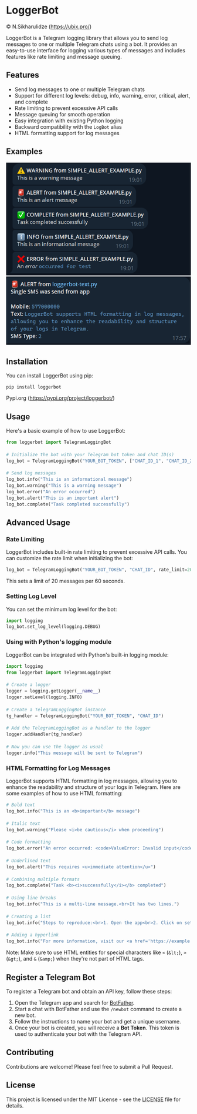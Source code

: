# LoggerBot

© N.Sikharulidze (https://ubix.pro/)

LoggerBot is a Telegram logging library that allows you to send log messages to one or multiple Telegram chats using a bot. It provides an easy-to-use interface for logging various types of messages and includes features like rate limiting and message queuing.

## Features

- Send log messages to one or multiple Telegram chats
- Support for different log levels: debug, info, warning, error, critical, alert, and complete
- Rate limiting to prevent excessive API calls
- Message queuing for smooth operation
- Easy integration with existing Python logging
- Backward compatibility with the `LogBot` alias
- HTML formatting support for log messages

## Examples

![Example 1](images/alertExample.png)
![Example 2](images/alertExample2.png)

## Installation

You can install LoggerBot using pip:

```
pip install loggerbot
```

Pypi.org (https://pypi.org/project/loggerbot/)

## Usage

Here's a basic example of how to use LoggerBot:

```python
from loggerbot import TelegramLoggingBot

# Initialize the bot with your Telegram bot token and chat ID(s)
log_bot = TelegramLoggingBot("YOUR_BOT_TOKEN", ["CHAT_ID_1", "CHAT_ID_2"])

# Send log messages
log_bot.info("This is an informational message")
log_bot.warning("This is a warning message")
log_bot.error("An error occurred")
log_bot.alert("This is an important alert")
log_bot.complete("Task completed successfully")
```

## Advanced Usage

### Rate Limiting

LoggerBot includes built-in rate limiting to prevent excessive API calls. You can customize the rate limit when initializing the bot:

```python
log_bot = TelegramLoggingBot("YOUR_BOT_TOKEN", "CHAT_ID", rate_limit=20, time_window=60)
```

This sets a limit of 20 messages per 60 seconds.

### Setting Log Level

You can set the minimum log level for the bot:

```python
import logging
log_bot.set_log_level(logging.DEBUG)
```

### Using with Python's logging module

LoggerBot can be integrated with Python's built-in logging module:

```python
import logging
from loggerbot import TelegramLoggingBot

# Create a logger
logger = logging.getLogger(__name__)
logger.setLevel(logging.INFO)

# Create a TelegramLoggingBot instance
tg_handler = TelegramLoggingBot("YOUR_BOT_TOKEN", "CHAT_ID")

# Add the TelegramLoggingBot as a handler to the logger
logger.addHandler(tg_handler)

# Now you can use the logger as usual
logger.info("This message will be sent to Telegram")
```

### HTML Formatting for Log Messages

LoggerBot supports HTML formatting in log messages, allowing you to enhance the readability and structure of your logs in Telegram. Here are some examples of how to use HTML formatting:

```python
# Bold text
log_bot.info("This is an <b>important</b> message")

# Italic text
log_bot.warning("Please <i>be cautious</i> when proceeding")

# Code formatting
log_bot.error("An error occurred: <code>ValueError: Invalid input</code>")

# Underlined text
log_bot.alert("This requires <u>immediate attention</u>")

# Combining multiple formats
log_bot.complete("Task <b><i>successfully</i></b> completed")

# Using line breaks
log_bot.info("This is a multi-line message.<br>It has two lines.")

# Creating a list
log_bot.info("Steps to reproduce:<br>1. Open the app<br>2. Click on settings<br>3. Select 'Advanced'")

# Adding a hyperlink
log_bot.info("For more information, visit our <a href='https://example.com'>documentation</a>")
```

Note: Make sure to use HTML entities for special characters like `<` (`&lt;`), `>` (`&gt;`), and `&` (`&amp;`) when they're not part of HTML tags.

## Register a Telegram Bot

To register a Telegram bot and obtain an API key, follow these steps:

1. Open the Telegram app and search for [BotFather](https://t.me/BotFather).
2. Start a chat with BotFather and use the `/newbot` command to create a new bot.
3. Follow the instructions to name your bot and get a unique username.
4. Once your bot is created, you will receive a **Bot Token**. This token is used to authenticate your bot with the Telegram API.

## Contributing

Contributions are welcome! Please feel free to submit a Pull Request.

## License

This project is licensed under the MIT License - see the [LICENSE](LICENSE) file for details.
